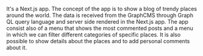
It's a Next.js app. The concept of the app is to show a blog of trendy places around the world. The data is received from the GraphCMS through Graph QL query language and server side rendered in the Next.js app. The app consist also of a menu that shows the most commented posts and a menu in which we can filter different categories of specific places. It is also possible to show details about the places and to add personal comments about it.
